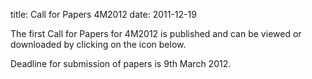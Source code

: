 title: Call for Papers 4M2012
date: 2011-12-19 

The first Call for Papers for 4M2012 is published and can be viewed or downloaded by clicking on the icon below.
<!--break-->
Deadline for submission of papers is 9th March 2012.